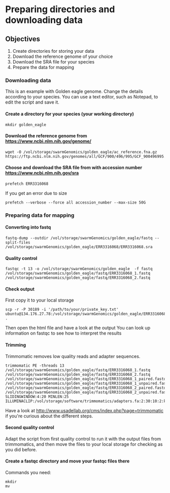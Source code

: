 # Preparing directories and downloading data 

## Objectives
1. Create directories for storing your data 
2. Download the reference genome of your choice 
3. Download the SRA file for your species
4. Prepare the data for mapping

### Downloading data
This is an example with Golden eagle genome. Change the details according to your species.
You can use a text editor, such as Notepad, to edit the script and save it. 

#### Create a directory for your species (your working directory)
```
mkdir golden_eagle
```
#### Download the reference genome from https://www.ncbi.nlm.nih.gov/genome/
```
wget -O /vol/storage/swarmGenomics/golden_eagle/ac_reference.fna.gz https://ftp.ncbi.nlm.nih.gov/genomes/all/GCF/900/496/995/GCF_900496995.4_bAquChr1.4/GCF_900496995.4_bAquChr1.4_genomic.fna.gz
```
#### Choose and download the SRA file from with accession number https://www.ncbi.nlm.nih.gov/sra
```
prefetch ERR3316068 
```
If you get an error due to size
```
prefetch --verbose --force all accession_number --max-size 50G 
```
### Preparing data for mapping
#### Converting into fastq
```
fastq-dump --outdir /vol/storage/swarmGenomics/golden_eagle/fastq --split-files /vol/storage/swarmGenomics/golden_eagle/ERR3316068/ERR3316068.sra
```
#### Quality control
```
fastqc -t 13 -o /vol/storage/swarmGenomics/golden_eagle  -f fastq /vol/storage/swarmGenomics/golden_eagle/fastq/ERR3316068_1.fastq /vol/storage/swarmGenomics/golden_eagle/fastq/ERR3316068_2.fastq
```
#### Check output
First copy it to your local storage
```
scp -r -P 30189 -i '/path/to/your/private_key.txt' ubuntu@134.176.27.78:/vol/storage/swarmGenomics/golden_eagle/ERR3316068_1_fastqc* .
```
Then open the html file and have a look at the output
You can look up information on fastqc to see how to interpret the results

#### Trimming

Trimmomatic removes low quality reads and adapter sequences. 
```
trimmomatic PE -threads 13 /vol/storage/swarmGenomics/golden_eagle/fastq/ERR3316068_1.fastq /vol/storage/swarmGenomics/golden_eagle/fastq/ERR3316068_2.fastq /vol/storage/swarmGenomics/golden_eagle/fastq/ERR3316068_1_paired.fastq.gz /vol/storage/swarmGenomics/golden_eagle/fastq/ERR3316068_1_unpaired.fastq.gz /vol/storage/swarmGenomics/golden_eagle/fastq/ERR3316068_2_paired.fastq.gz /vol/storage/swarmGenomics/golden_eagle/fastq/ERR3316068_2_unpaired.fastq.gz SLIDINGWINDOW:4:20 MINLEN:25 ILLUMINACLIP:/vol/storage/software/trimmomatics/adapters.fa:2:30:10:2:keepBothReads
```
Have a look at http://www.usadellab.org/cms/index.php?page=trimmomatic if you're curious about the different steps.

#### Second quality control

Adapt the script from first quality control to run it with the output files from trimmomatics, and then move the files to your local storage for checking as you did before.

#### Create a fastqc directory and move your fastqc files there
Commands you need:
```
mkdir
mv
```

